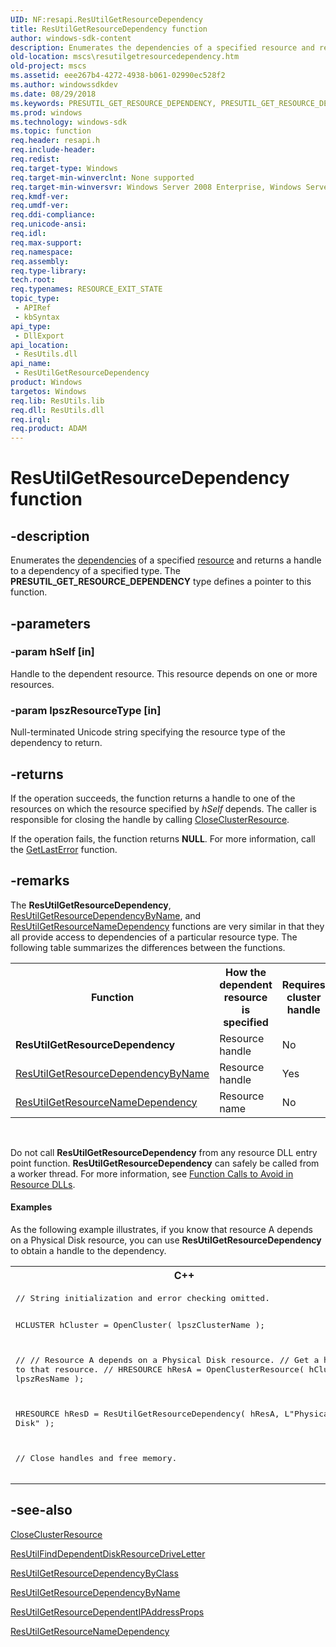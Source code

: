 ```yaml
---
UID: NF:resapi.ResUtilGetResourceDependency
title: ResUtilGetResourceDependency function
author: windows-sdk-content
description: Enumerates the dependencies of a specified resource and returns a handle to a dependency of a specified type. The PRESUTIL_GET_RESOURCE_DEPENDENCY type defines a pointer to this function.
old-location: mscs\resutilgetresourcedependency.htm
old-project: mscs
ms.assetid: eee267b4-4272-4938-b061-02990ec528f2
ms.author: windowssdkdev
ms.date: 08/29/2018
ms.keywords: PRESUTIL_GET_RESOURCE_DEPENDENCY, PRESUTIL_GET_RESOURCE_DEPENDENCY function [Failover Cluster], ResUtilGetResourceDependency, ResUtilGetResourceDependency function [Failover Cluster], _wolf_resutilgetresourcedependency, mscs.resutilgetresourcedependency, resapi/PRESUTIL_GET_RESOURCE_DEPENDENCY, resapi/ResUtilGetResourceDependency
ms.prod: windows
ms.technology: windows-sdk
ms.topic: function
req.header: resapi.h
req.include-header: 
req.redist: 
req.target-type: Windows
req.target-min-winverclnt: None supported
req.target-min-winversvr: Windows Server 2008 Enterprise, Windows Server 2008 Datacenter
req.kmdf-ver: 
req.umdf-ver: 
req.ddi-compliance: 
req.unicode-ansi: 
req.idl: 
req.max-support: 
req.namespace: 
req.assembly: 
req.type-library: 
tech.root: 
req.typenames: RESOURCE_EXIT_STATE
topic_type:
 - APIRef
 - kbSyntax
api_type:
 - DllExport
api_location:
 - ResUtils.dll
api_name:
 - ResUtilGetResourceDependency
product: Windows
targetos: Windows
req.lib: ResUtils.lib
req.dll: ResUtils.dll
req.irql: 
req.product: ADAM
---
```


# ResUtilGetResourceDependency function


## -description


Enumerates the  <a href="https://msdn.microsoft.com/2ad913d2-99cb-4885-a1de-822f77dc2030">dependencies</a> of a specified  <a href="https://msdn.microsoft.com/090d1c20-fab3-43dd-bfe2-a2c3f9ba8f89">resource</a> and returns a handle to a dependency of a specified type. The <b>PRESUTIL_GET_RESOURCE_DEPENDENCY</b> type defines a pointer to this function.


## -parameters




### -param hSelf [in]

Handle to the dependent resource. This resource depends on one or more resources.


### -param lpszResourceType [in]

Null-terminated Unicode string specifying the resource type of the dependency to return.


## -returns



If the operation succeeds, 
the function returns a handle to one of the resources on which the resource specified by <i>hSelf</i> depends. The caller is responsible for closing the handle by calling  <a href="https://msdn.microsoft.com/dbefd7f9-3499-45b3-a5c8-d0000632f61c">CloseClusterResource</a>.

If the operation fails, the function returns <b>NULL</b>. For more information, call the   <a href="https://msdn.microsoft.com/d852e148-985c-416f-a5a7-27b6914b45d4">GetLastError</a> function.




## -remarks



The  <b>ResUtilGetResourceDependency</b>,  <a href="https://msdn.microsoft.com/8c978b27-fd1a-47b6-8a30-cfe6e4fbcf57">ResUtilGetResourceDependencyByName</a>, and  <a href="https://msdn.microsoft.com/071f11bb-fcb3-4c76-ad81-b19ff7bdcb4a">ResUtilGetResourceNameDependency</a> functions are very similar in that they all provide access to dependencies of a particular resource type. The following table summarizes the differences between the functions.

<table>
<tr>
<th>Function</th>
<th>How the dependent resource is specified</th>
<th>Requires cluster handle</th>
</tr>
<tr>
<td><b>ResUtilGetResourceDependency</b></td>
<td>Resource handle</td>
<td>No</td>
</tr>
<tr>
<td>
<a href="https://msdn.microsoft.com/8c978b27-fd1a-47b6-8a30-cfe6e4fbcf57">ResUtilGetResourceDependencyByName</a>
</td>
<td>Resource handle</td>
<td>Yes</td>
</tr>
<tr>
<td>
<a href="https://msdn.microsoft.com/071f11bb-fcb3-4c76-ad81-b19ff7bdcb4a">ResUtilGetResourceNameDependency</a>
</td>
<td>Resource name</td>
<td>No</td>
</tr>
</table>
 

Do not call  <b>ResUtilGetResourceDependency</b> from any resource DLL entry point function.  <b>ResUtilGetResourceDependency</b> can safely be called from a worker thread. For more information, see  <a href="https://msdn.microsoft.com/0eaa4aea-8d9a-4552-b43a-fafa23a3e736">Function Calls to Avoid in Resource DLLs</a>.


#### Examples

As the following example illustrates, if you know that resource A depends on a Physical Disk resource, you can use  <b>ResUtilGetResourceDependency</b> to obtain a handle to the dependency.

<div class="code"><span codelanguage="ManagedCPlusPlus"><table>
<tr>
<th>C++</th>
</tr>
<tr>
<td>
<pre>// String initialization and error checking omitted.

HCLUSTER hCluster = OpenCluster( lpszClusterName );

//
// Resource A depends on a Physical Disk resource.
// Get a handle to that resource.
//
HRESOURCE hResA = OpenClusterResource( hCluster, lpszResName );

HRESOURCE hResD = ResUtilGetResourceDependency(
                        hResA,
                        L"Physical Disk" );

// Close handles and free memory.
</pre>
</td>
</tr>
</table></span></div>



## -see-also




<a href="https://msdn.microsoft.com/dbefd7f9-3499-45b3-a5c8-d0000632f61c">CloseClusterResource</a>



<a href="https://msdn.microsoft.com/8f2187e3-6bb7-4756-af2b-a28857581bcb">ResUtilFindDependentDiskResourceDriveLetter</a>



<a href="https://msdn.microsoft.com/7c2bd24a-8034-4a5f-8218-0a23d5e29b07">ResUtilGetResourceDependencyByClass</a>



<a href="https://msdn.microsoft.com/8c978b27-fd1a-47b6-8a30-cfe6e4fbcf57">ResUtilGetResourceDependencyByName</a>



<a href="https://msdn.microsoft.com/283b0086-1dbf-45dc-9651-93af9a9ff6d0">ResUtilGetResourceDependentIPAddressProps</a>



<a href="https://msdn.microsoft.com/071f11bb-fcb3-4c76-ad81-b19ff7bdcb4a">ResUtilGetResourceNameDependency</a>
 

 

